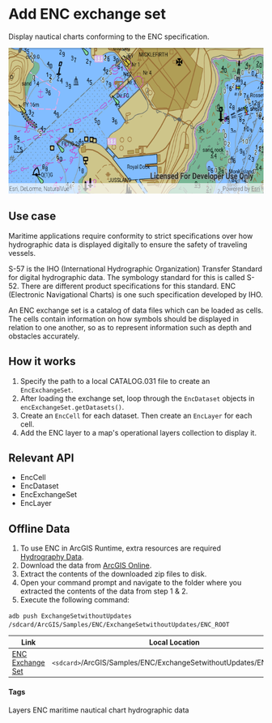 # Add ENC exchange set

Display nautical charts conforming to the ENC specification.
 
![Add ENC exchange set App](add-enc-exchange-set.png)
 
## Use case
 
Maritime applications require conformity to strict specifications over how hydrographic data is displayed digitally to ensure the safety of traveling vessels.
 
S-57 is the IHO (International Hydrographic Organization) Transfer Standard for digital hydrographic data. The symbology standard for this is called S-52. There are different product specifications for this standard. ENC (Electronic Navigational Charts) is one such specification developed by IHO.
 
An ENC exchange set is a catalog of data files which can be loaded as cells. The cells contain information on how symbols should be displayed in relation to one another, so as to represent information such as depth and obstacles accurately.
 
## How it works

1. Specify the path to a local CATALOG.031 file to create an `EncExchangeSet`.
2. After loading the exchange set, loop through the `EncDataset` objects in `encExchangeSet.getDatasets()`.
3. Create an `EncCell` for each dataset. Then create an `EncLayer` for each cell.
4. Add the ENC layer to a map's operational layers collection to display it.

## Relevant API

* EncCell
* EncDataset
* EncExchangeSet
* EncLayer

## Offline Data

1. To use ENC in ArcGIS Runtime, extra resources are required [Hydrography Data](https://developers.arcgis.com/downloads/data).
1. Download the data from [ArcGIS Online](https://arcgisruntime.maps.arcgis.com/home/item.html?id=9d2987a825c646468b3ce7512fb76e2d).
1. Extract the contents of the downloaded zip files to disk.
1. Open your command prompt and navigate to the folder where you extracted the contents of the data from step 1 & 2.
1. Execute the following command:

`adb push ExchangeSetwithoutUpdates /sdcard/ArcGIS/Samples/ENC/ExchangeSetwithoutUpdates/ENC_ROOT`

Link | Local Location
---------|-------|
|[ENC Exchange Set](https://arcgisruntime.maps.arcgis.com/home/item.html?id=9d2987a825c646468b3ce7512fb76e2d)| `<sdcard>`/ArcGIS/Samples/ENC/ExchangeSetwithoutUpdates/ENC_ROOT/|
 
#### Tags
Layers
ENC
maritime
nautical chart
hydrographic
data
